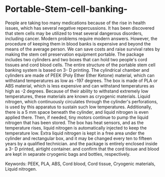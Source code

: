 # Portable-Stem-cell-banking-
People are taking too many medications because of the rise in health issues, which has several
negative repercussions. It has been discovered that stem cells may be utilized to treat several
dangerous disorders, including cancer. Modern problems require modern answers. However, the
procedure of keeping them in blood banks is expensive and beyond the means of the average
person. We can save costs and raise survival rates by making the stem cell preservation equipment
portable. The package includes two cylinders and two boxes that can hold two people's cord tissues
and cord blood cells. The entire structure of the portable stem cell banking system is based on 3-
D printing. The cylindrical chamber and cylinders are made of PEEK (Poly Ether Ether Ketone)
material, which can withstand temperatures as low as -197 degrees. The box is made of PLA or
ABS material, which is less expensive and can withstand temperatures as high as -2 degrees.
Because of their ability to withstand extremely low temperatures, these materials are known as
cryogenic materials. Liquid nitrogen, which continuously circulates through the cylinder's
perforations, is used by this apparatus to sustain such low temperatures. Additionally, there is a 5
mm space beneath the cylinder, and liquid nitrogen is even applied there. Then, if needed, tiny
motors continue to pump the liquid nitrogen that has been stored. The box has heat sensors, and as
the temperature rises, liquid nitrogen is automatically injected to keep the temperature low. Extra
liquid nitrogen is kept in a free area under the cylinder and rectangular box, and it may be changed
every ten to fifteen years by a qualified technician. and the package is entirely enclosed inside a 3-
D printed, airtight container. and confirm that the cord tissue and blood are kept in separate
cryogenic bags and bottles, respectively.

Keywords: PEEK, PLA, ABS, Cord blood, Cord tissue, Cryogenic materials, Liquid nitrogen.
